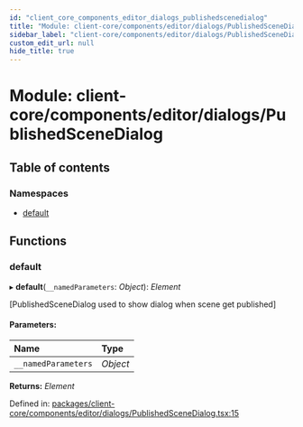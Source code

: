 ```yaml
---
id: "client_core_components_editor_dialogs_publishedscenedialog"
title: "Module: client-core/components/editor/dialogs/PublishedSceneDialog"
sidebar_label: "client-core/components/editor/dialogs/PublishedSceneDialog"
custom_edit_url: null
hide_title: true
---
```


# Module: client-core/components/editor/dialogs/PublishedSceneDialog

## Table of contents

### Namespaces

- [default](client_core_components_editor_dialogs_publishedscenedialog.default.md)

## Functions

### default

▸ **default**(`__namedParameters`: *Object*): *Element*

[PublishedSceneDialog used to show dialog when scene get published]

#### Parameters:

Name | Type |
:------ | :------ |
`__namedParameters` | *Object* |

**Returns:** *Element*

Defined in: [packages/client-core/components/editor/dialogs/PublishedSceneDialog.tsx:15](https://github.com/xr3ngine/xr3ngine/blob/5c3dcaef1/packages/client-core/components/editor/dialogs/PublishedSceneDialog.tsx#L15)
